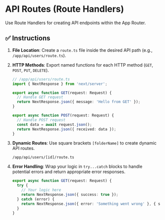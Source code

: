 
# API Routes (Route Handlers)

Use Route Handlers for creating API endpoints within the App Router.

## ✅ **Instructions**

1.  **File Location**: Create a `route.ts` file inside the desired API path (e.g., `/app/api/users/route.ts`).
2.  **HTTP Methods**: Export named functions for each HTTP method (`GET`, `POST`, `PUT`, `DELETE`).

    ```typescript
    // /app/api/users/route.ts
    import { NextResponse } from 'next/server';

    export async function GET(request: Request) {
      // Handle GET request
      return NextResponse.json({ message: 'Hello from GET' });
    }

    export async function POST(request: Request) {
      // Handle POST request
      const data = await request.json();
      return NextResponse.json({ received: data });
    }
    ```

3.  **Dynamic Routes**: Use square brackets `[folderName]` to create dynamic API routes.

    ```
    /app/api/users/[id]/route.ts
    ```

4.  **Error Handling**: Wrap your logic in `try...catch` blocks to handle potential errors and return appropriate error responses.

    ```typescript
    export async function GET(request: Request) {
      try {
        // Your logic here
        return NextResponse.json({ success: true });
      } catch (error) {
        return NextResponse.json({ error: 'Something went wrong' }, { status: 500 });
      }
    }
    ```

